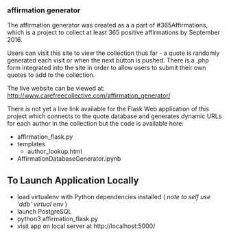 ### affirmation generator

The affirmation generator was created as a a part of #365Affirmations, which is a project to collect at least 365 positive affirmations by September 2016.

Users can visit this site to view the collection thus far - a quote is randomly generated each visit or when the next button is pushed.
There is a .php form integrated into the site in order to allow users to submit their own quotes to add to the collection.

The live website can be viewed at: http://www.carefreecollective.com/affirmation_generator/


There is not yet a live link available for the Flask Web application of this project which connects to the quote database and generates dynamic URLs for each author in the collection but the code is available here:
- affirmation_flask.py
- templates
  - author_lookup.html
- AffirmationDatabaseGenerator.ipynb


## To Launch Application Locally  

- load virtualenv with Python dependencies installed ( *note to self use 'ddb' virtual env* )
- launch PostgreSQL
- python3 affirmation_flask.py
- visit app on local server at http://localhost:5000/
